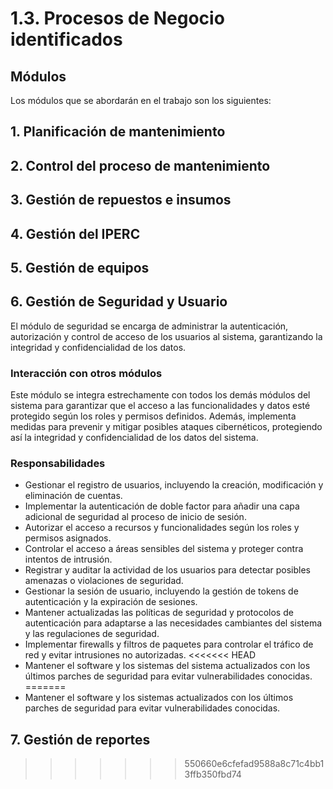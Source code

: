 # 1.3. Procesos de Negocio identificados

## Módulos
Los módulos que se abordarán en el trabajo son los siguientes:

## 1. Planificación de mantenimiento  

## 2. Control del proceso de mantenimiento  

## 3. Gestión de repuestos e insumos 

## 4. Gestión del IPERC 

## 5. Gestión de equipos

## 6. Gestión de Seguridad y Usuario

El módulo de seguridad se encarga de administrar la autenticación, autorización y control de acceso de los usuarios al sistema, garantizando la integridad y confidencialidad de los datos.

### Interacción con otros módulos

Este módulo se integra estrechamente con todos los demás módulos del sistema para garantizar que el acceso a las funcionalidades y datos esté protegido según los roles y permisos definidos. Además, implementa medidas para prevenir y mitigar posibles ataques cibernéticos, protegiendo así la integridad y confidencialidad de los datos del sistema.

### Responsabilidades

- Gestionar el registro de usuarios, incluyendo la creación, modificación y eliminación de cuentas.
- Implementar la autenticación de doble factor para añadir una capa adicional de seguridad al proceso de inicio de sesión.
- Autorizar el acceso a recursos y funcionalidades según los roles y permisos asignados.
- Controlar el acceso a áreas sensibles del sistema y proteger contra intentos de intrusión.
- Registrar y auditar la actividad de los usuarios para detectar posibles amenazas o violaciones de seguridad.
- Gestionar la sesión de usuario, incluyendo la gestión de tokens de autenticación y la expiración de sesiones.
- Mantener actualizadas las políticas de seguridad y protocolos de autenticación para adaptarse a las necesidades cambiantes del sistema y las regulaciones de seguridad.
- Implementar firewalls y filtros de paquetes para controlar el tráfico de red y evitar intrusiones no autorizadas.
<<<<<<< HEAD
- Mantener el software y los sistemas del sistema actualizados con los últimos parches de seguridad para evitar vulnerabilidades conocidas.
=======
- Mantener el software y los sistemas actualizados con los últimos parches de seguridad para evitar vulnerabilidades conocidas.

## 7. Gestión de reportes
>>>>>>> 550660e6cfefad9588a8c71c4bb13ffb350fbd74
